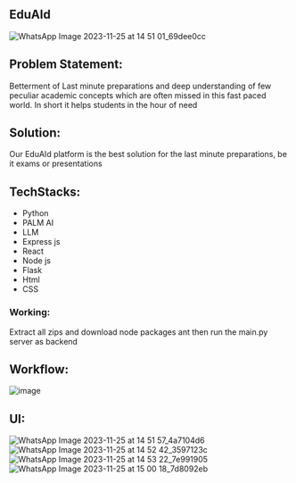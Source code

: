 ## EduAId
![WhatsApp Image 2023-11-25 at 14 51 01_69dee0cc](https://github.com/Amarnath-Rao/EduAId/assets/96937608/8d558eec-8234-4d33-a14a-b91193a57fe8)

## Problem Statement:
Betterment of Last minute preparations and deep understanding of few peculiar academic concepts which are often missed in this fast paced world. In short it helps students in the hour of need

## Solution:
Our EduAId platform is the best solution for the last minute preparations, be it exams or presentations 

## TechStacks:
* Python
* PALM AI
* LLM
* Express js
* React
* Node js
* Flask
* Html
* CSS
### Working:
Extract all zips and download node packages ant then run the main.py server as backend 
## Workflow:
![image](https://github.com/Amarnath-Rao/EduAId/assets/96937608/0dc58ff4-a1e6-4865-883e-5c3f6646d5fe)

## UI:
![WhatsApp Image 2023-11-25 at 14 51 57_4a7104d6](https://github.com/Amarnath-Rao/EduAId/assets/96937608/08e59f0b-4674-4df0-8ecd-7fda319cc2e9)
![WhatsApp Image 2023-11-25 at 14 52 42_3597123c](https://github.com/Amarnath-Rao/EduAId/assets/96937608/8a7f3400-6f3b-4346-a4a1-0cd1c7c9a071)
![WhatsApp Image 2023-11-25 at 14 53 22_7e991905](https://github.com/Amarnath-Rao/EduAId/assets/96937608/ab5f7df8-41db-4e29-bdc9-34e29090f800)
![WhatsApp Image 2023-11-25 at 15 00 18_7d8092eb](https://github.com/Amarnath-Rao/EduAId/assets/96937608/d1eef241-cf83-409f-ae3b-851f3f5817db)
